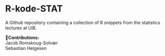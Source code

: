 # R-kode-STAT

A Github repository containing a collection of R snippets from the statistics lectures at UiB.

🤝**Contributions:**
<br>
Jacob Romskoug-Solvær
<br>
Sebastian Helgesen
